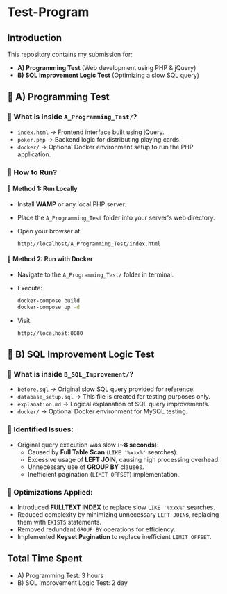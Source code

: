 # Test-Program

## Introduction

This repository contains my submission for:

- **A) Programming Test** (Web development using PHP & jQuery)
- **B) SQL Improvement Logic Test** (Optimizing a slow SQL query)

## 🚩 A) Programming Test

### 📌 What is inside `A_Programming_Test/`?

- `index.html` → Frontend interface built using jQuery.
- `poker.php` → Backend logic for distributing playing cards.
- `docker/` → Optional Docker environment setup to run the PHP application.

### 🚀 How to Run?

#### 🔧 Method 1: Run Locally
- Install **WAMP** or any local PHP server.
- Place the `A_Programming_Test` folder into your server's web directory.
- Open your browser at:  

  ```
  http://localhost/A_Programming_Test/index.html
  ```

#### 🔧 Method 2: Run with Docker

- Navigate to the `A_Programming_Test/` folder in terminal.
- Execute:
  
  ```bash
  docker-compose build
  docker-compose up -d
  ```
- Visit:
  
  ```
  http://localhost:8080
  ```

## 🚩 B) SQL Improvement Logic Test

### 📌 What is inside `B_SQL_Improvement/`?

- `before.sql` → Original slow SQL query provided for reference.
- `database_setup.sql` → This file is created for testing purposes only.
- `explanation.md` → Logical explanation of SQL query improvements.
- `docker/` → Optional Docker environment for MySQL testing.

### 🐞 Identified Issues:

- Original query execution was slow (**~8 seconds**):
  - Caused by **Full Table Scan** (`LIKE '%xxx%'` searches).
  - Excessive usage of **LEFT JOIN**, causing high processing overhead.
  - Unnecessary use of **GROUP BY** clauses.
  - Inefficient pagination (`LIMIT OFFSET`) implementation.

### 🚀 Optimizations Applied:

- Introduced **FULLTEXT INDEX** to replace slow `LIKE '%xxx%'` searches.
- Reduced complexity by minimizing unnecessary `LEFT JOIN`s, replacing them with `EXISTS` statements.
- Removed redundant `GROUP BY` operations for efficiency.
- Implemented **Keyset Pagination** to replace inefficient `LIMIT OFFSET`.

## Total Time Spent
- A) Programming Test: 3 hours  
- B) SQL Improvement Logic Test: 2 day
